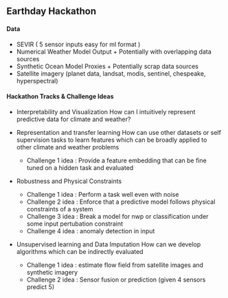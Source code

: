 ## Earthday Hackathon

#### Data
* SEVIR ( 5 sensor inputs easy for ml format )
* Numerical Weather Model Output + Potentially with overlapping data sources
* Synthetic Ocean Model Proxies + Potentially scrap data sources
* Satellite imagery (planet data, landsat, modis, sentinel, chespeake, hyperspectral)

#### Hackathon Tracks & Challenge Ideas
* Interpretability and Visualization
How can I intuitively represent predictive data for climate and weather? 

* Representation and transfer learning
How can use other datasets or self supervision tasks to learn features which can be broadly applied to other climate and weather problems
  * Challenge 1 idea : Provide a feature embedding that can be fine tuned on a hidden task and evaluated

* Robustness and Physical Constraints
  * Challenge 1 idea : Perform a task well even with noise
  * Challenge 2 idea : Enforce that a predictive model follows physical constraints of a system
  * Challenge 3 idea : Break a model for nwp or classification under some input pertubation constraint
  * Challenge 4 idea : anomaly detection in input 

* Unsupervised learning and Data Imputation
How can we develop algorithms which can be indirectly evaluated 
  * Challenge 1 idea : estimate flow field from satellite images and synthetic imagery 
  * Challenge 2 idea : Sensor fusion or prediction (given 4 sensors predict 5)





